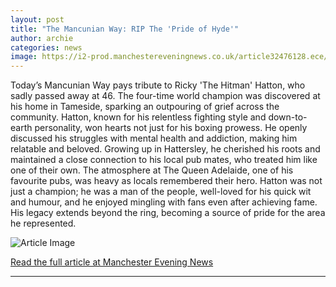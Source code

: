 ```yaml
---
layout: post
title: "The Mancunian Way: RIP The 'Pride of Hyde'"
author: archie
categories: news
image: https://i2-prod.manchestereveningnews.co.uk/article32476128.ece/ALTERNATES/s1200/1_Ricky-Hatton-death.jpg
---
```

Today’s Mancunian Way pays tribute to Ricky 'The Hitman' Hatton, who sadly passed away at 46. The four-time world champion was discovered at his home in Tameside, sparking an outpouring of grief across the community. Hatton, known for his relentless fighting style and down-to-earth personality, won hearts not just for his boxing prowess. He openly discussed his struggles with mental health and addiction, making him relatable and beloved. Growing up in Hattersley, he cherished his roots and maintained a close connection to his local pub mates, who treated him like one of their own. The atmosphere at The Queen Adelaide, one of his favourite pubs, was heavy as locals remembered their hero. Hatton was not just a champion; he was a man of the people, well-loved for his quick wit and humour, and he enjoyed mingling with fans even after achieving fame. His legacy extends beyond the ring, becoming a source of pride for the area he represented.

![Article Image](https://i2-prod.manchestereveningnews.co.uk/article32476128.ece/ALTERNATES/s1200/1_Ricky-Hatton-death.jpg)

[Read the full article at Manchester Evening News](https://www.manchestereveningnews.co.uk/news/greater-manchester-news/mancunian-way-rip-pride-hyde-32479294)

---
